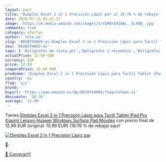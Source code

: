 ```yaml
---
layout: post
title: 'Dimples Excel 2 in 1 Precisión Lápiz par al 18.76 % de rebaja'
date: 2020-07-15 02:21:27
image: 'https://m.media-amazon.com/images/I/41MXnI9ZdAL._SL400_.jpg'
comments: true
category: ofertas
author: 'tole.es'
slug: 'B01B7X4HOS-es Dimples Excel 2 in 1 Precisión Lápiz para Tactil Tablet...'
sku: 'B01B7X4HOS-es'
tags: [ 'Bolígrafos de tinta gel','Bolígrafos y recambios','Bolígrafos, lápices y útiles de escritura','Oficina y papelería','Recambios para bolígrafos y plumas','lápiz', ]
actualPrice: 12.99 EUR
currency: EUR
price: 12.99
comparePrice: 15.99 EUR
prodname: 'Dimples Excel 2 in 1 Precisión Lápiz para Tactil Tablet iPad Pro Xiaomi Lenovo Huawei Windows Surface Pad Moviles'
country: 'es'
flag: '🇪🇸'
brand: ''
buyurl: 'https://www.amazon.es/dp/B01B7X4HOS/?tag=tolees-21'
descuento: '18.76'
average: '12.99'
---
```


Tienes [Dimples Excel 2 in 1 Precisión Lápiz para Tactil Tablet iPad Pro Xiaomi Lenovo Huawei Windows Surface Pad Moviles](https://www.amazon.es/dp/B01B7X4HOS/?tag=tolees-21) con precio final de  12.99 EUR (original: 15.99 EUR) (18.76 %  de rebaja) aqui!

[![Dimples Excel 2 in 1 Precisión Lápiz par](https://m.media-amazon.com/images/I/41MXnI9ZdAL._SL400_.jpg)](https://www.amazon.es/dp/B01B7X4HOS/?tag=tolees-21)

🔎:


[🛒 Comprar!!!](https://www.amazon.es/dp/B01B7X4HOS/?tag=tolees-21)
